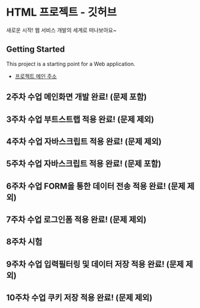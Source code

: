 # HTML 프로젝트 - 깃허브
새로운 시작! 웹 서비스 개발의 세계로 떠나보아요~
## Getting Started
This project is a starting point for a Web application.
- [프로젝트 메인 주소](https://github.com/goguma3box/WEB_MAIN)
## 2주차 수업 메인화면 개발 완료! (문제 포함)
## 3주차 수업 부트스트랩 적용 완료! (문제 제외)
## 4주차 수업 자바스크립트 적용 완료! (문제 제외)
## 5주차 수업 자바스크립트 적용 완료! (문제 포함)
## 6주차 수업 FORM을 통한 데이터 전송 적용 완료! (문제 제외)
## 7주차 수업 로그인폼 적용 완료! (문제 제외)
## 8주차 시험
## 9주차 수업 입력필터링 및 데이터 저장 적용 완료! (문제 제외)
## 10주차 수업 쿠키 저장 적용 완료! (문제 제외)